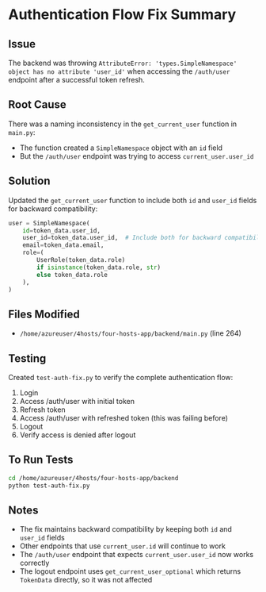 # Authentication Flow Fix Summary

## Issue
The backend was throwing `AttributeError: 'types.SimpleNamespace' object has no attribute 'user_id'` when accessing the `/auth/user` endpoint after a successful token refresh.

## Root Cause
There was a naming inconsistency in the `get_current_user` function in `main.py`:
- The function created a `SimpleNamespace` object with an `id` field
- But the `/auth/user` endpoint was trying to access `current_user.user_id`

## Solution
Updated the `get_current_user` function to include both `id` and `user_id` fields for backward compatibility:

```python
user = SimpleNamespace(
    id=token_data.user_id,
    user_id=token_data.user_id,  # Include both for backward compatibility
    email=token_data.email,
    role=(
        UserRole(token_data.role)
        if isinstance(token_data.role, str)
        else token_data.role
    ),
)
```

## Files Modified
- `/home/azureuser/4hosts/four-hosts-app/backend/main.py` (line 264)

## Testing
Created `test-auth-fix.py` to verify the complete authentication flow:
1. Login
2. Access /auth/user with initial token
3. Refresh token
4. Access /auth/user with refreshed token (this was failing before)
5. Logout
6. Verify access is denied after logout

## To Run Tests
```bash
cd /home/azureuser/4hosts/four-hosts-app/backend
python test-auth-fix.py
```

## Notes
- The fix maintains backward compatibility by keeping both `id` and `user_id` fields
- Other endpoints that use `current_user.id` will continue to work
- The `/auth/user` endpoint that expects `current_user.user_id` now works correctly
- The logout endpoint uses `get_current_user_optional` which returns `TokenData` directly, so it was not affected